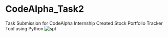# CodeAlpha_Task2
Task Submission for CodeAlpha Internship
Created Stock Portfolio Tracker Tool using Python
![spt](https://github.com/AliAsgharSha/CodeAlpha_Task2/assets/147384233/6007dccb-2320-427e-b948-1404835264cf)


